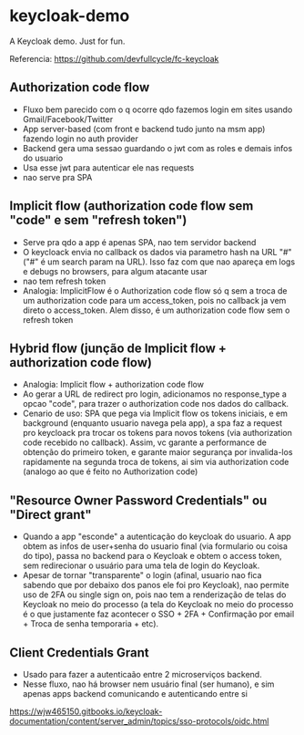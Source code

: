 # keycloak-demo

A Keycloak demo. Just for fun.

Referencia: https://github.com/devfullcycle/fc-keycloak

## Authorization code flow

- Fluxo bem parecido com o q ocorre qdo fazemos login em sites usando Gmail/Facebook/Twitter
- App server-based (com front e backend tudo junto na msm app) fazendo login no auth provider
- Backend gera uma sessao guardando o jwt com as roles e demais infos do usuario
- Usa esse jwt para autenticar ele nas requests
- nao serve pra SPA

## Implicit flow (authorization code flow sem "code" e sem "refresh token")

- Serve pra qdo a app é apenas SPA, nao tem servidor backend
- O keycloack envia no callback os dados via parametro hash na URL "#" ("#" é um search param na URL). Isso faz com que nao apareça em logs e debugs no browsers, para algum atacante usar
- nao tem refresh token
- Analogia: ImplicitFlow é o Authorization code flow só q sem a troca de um authorization code para um access_token, pois no callback ja vem direto o access_token. Alem disso, é um authorization code flow sem o refresh token

## Hybrid flow (junção de Implicit flow + authorization code flow)

- Analogia: Implicit flow + authorization code flow
- Ao gerar a URL de redirect pro login, adicionamos no response_type a opcao "code", para trazer o authorization code nos dados do callback.
- Cenario de uso: SPA que pega via Implicit flow os tokens iniciais, e em background (enquanto usuario navega pela app), a spa faz a request pro keycloack pra trocar os tokens para novos tokens (via authorization code recebido no callback). Assim, vc garante a performance de obtenção do primeiro token, e garante maior segurança por invalida-los rapidamente na segunda troca de tokens, ai sim via authorization code (analogo ao que é feito no Authorization code)

## "Resource Owner Password Credentials" ou "Direct grant"

- Quando a app "esconde" a autenticação do keycloak do usuario. A app obtem as infos de user+senha do usuario final (via formulario ou coisa do tipo), passa no backend para o Keycloak e obtem o access token, sem redirecionar o usuário para uma tela de login do Keycloak.
- Apesar de tornar "transparente" o login (afinal, usuario nao fica sabendo que por debaixo dos panos ele foi pro Keycloak), nao permite uso de 2FA ou single sign on, pois nao tem a renderização de telas do Keycloak no meio do processo (a tela do Keycloak no meio do processo é o que justamente faz acontecer o SSO + 2FA + Confirmação por email + Troca de senha temporaria + etc).

## Client Credentials Grant

- Usado para fazer a autenticaão entre 2 microserviços backend.
- Nesse fluxo, nao há browser nem usuário final (ser humano), e sim apenas apps backend comunicando e autenticando entre si

https://wjw465150.gitbooks.io/keycloak-documentation/content/server_admin/topics/sso-protocols/oidc.html
